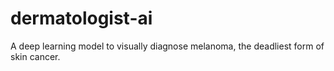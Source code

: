 # dermatologist-ai
A deep learning model to visually diagnose melanoma, the deadliest form of skin cancer.
